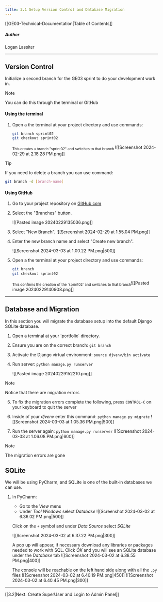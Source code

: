 ```yaml
---
title: 3.1 Setup Version Control and Database Migration
---
```

[[GE03-Technical-Documentation|Table of Contents]]
##### Author
Logan Lassiter

***
## Version Control

Initialize a second branch for the GE03 sprint to do your development work in.

>[!note]
> You can do this through the terminal or GitHub
>

#### Using the terminal

1. Open a the terminal at your project directory and use commands:
	``` bash
	git branch sprint02
	git checkout sprint02
	```

     <sub>This creates a branch "sprint02" and switches to that branch</sub>
     ![[Screenshot 2024-02-29 at 2.18.28 PM.png]]

>[!tip]
>If you need to delete a branch you can use command: 
>```bash 
>git branch -d [branch-name]
>```

#### Using GitHub

1. Go to your project repository on [GitHub.com](https://github.com) 
   
2. Select the "Branches" button.

	![[Pasted image 20240229135036.png]]

3.  Select "New Branch".
	   ![[Screenshot 2024-02-29 at 1.55.04 PM.png]]
   
4. Enter the new branch name and select "Create new branch".

	![[Screenshot 2024-03-03 at 1.00.22 PM.png|500]]
   
5. Open a the terminal at your project directory and use commands:
   
	```bash
	git branch
	git checkout sprint02
	```

      <sub>This confirms the creation of the 'sprint02' and switches to that branch</sub>![[Pasted image 20240229140908.png]]

***
## Database and Migration

In this section you will migrate the database setup into the default Django SQLite database.
1. Open a terminal at your 'portfolio' directory.
2. Ensure you are on the correct branch: `git branch`
3. Activate the Django virtual environment: `source djvenv/bin activate`
4. Run server: `python manage.py runserver`
   
	![[Pasted image 20240229152210.png]]
	
>[!note]
>Notice that there are migration errors

5. To fix the migration errors complete the following, press `CONTROL-C` on your keyboard to quit the server
6. Inside of your *djvenv* enter this command: `python manage.py migrate`
![[Screenshot 2024-03-03 at 1.05.36 PM.png|500]]

7. Run the server again: `python manage.py runserver`
![[Screenshot 2024-03-03 at 1.06.08 PM.png|600]]
	
   
>[!Note]
>The migration errors are gone

## SQLite

We will be using PyCharm, and SQLite is one of the built-in databases we can use.

1. In PyCharm:
	- Go to the *View* menu
	- Under *Tool Windows* select *Database*
	![[Screenshot 2024-03-02 at 6.36.02 PM.png|500]]
	
	Click on the `+` symbol and under *Data Source* select *SQLite*
	
	![[Screenshot 2024-03-02 at 6.37.22 PM.png|300]]
	
	A pop up will appear, if necessary download any libraries or packages needed to work with SQL. Click *OK* and you will see an SQLite database under the *Database* tab
	![[Screenshot 2024-03-02 at 6.38.55 PM.png|400]]
	
	The console will be reachable on the left hand side along with all the `.py` files
	![[Screenshot 2024-03-02 at 6.40.19 PM.png|450]]
	![[Screenshot 2024-03-02 at 6.40.45 PM.png|300]]


***

[[3.2|Next: Create SuperUser and Login to Admin Panel]]